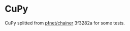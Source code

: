 # CuPy
CuPy splitted from [pfnet/chainer](https://github.com/pfnet/chainer) 3f3282a for some tests.
